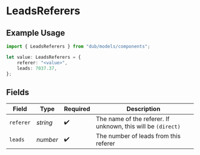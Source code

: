 # LeadsReferers

## Example Usage

```typescript
import { LeadsReferers } from "dub/models/components";

let value: LeadsReferers = {
    referer: "<value>",
    leads: 7037.37,
};
```

## Fields

| Field                                                        | Type                                                         | Required                                                     | Description                                                  |
| ------------------------------------------------------------ | ------------------------------------------------------------ | ------------------------------------------------------------ | ------------------------------------------------------------ |
| `referer`                                                    | *string*                                                     | :heavy_check_mark:                                           | The name of the referer. If unknown, this will be `(direct)` |
| `leads`                                                      | *number*                                                     | :heavy_check_mark:                                           | The number of leads from this referer                        |